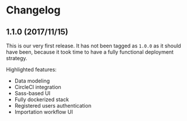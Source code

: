 # Changelog

## 1.1.0 (2017/11/15)

This is our very first release. It has not been tagged as `1.0.0` as it should
have been, because it took time to have a fully functional deployment strategy.

Highlighted features:

* Data modeling
* CircleCI integration
* Sass-based UI
* Fully dockerized stack
* Registered users authentication
* Importation workflow UI
